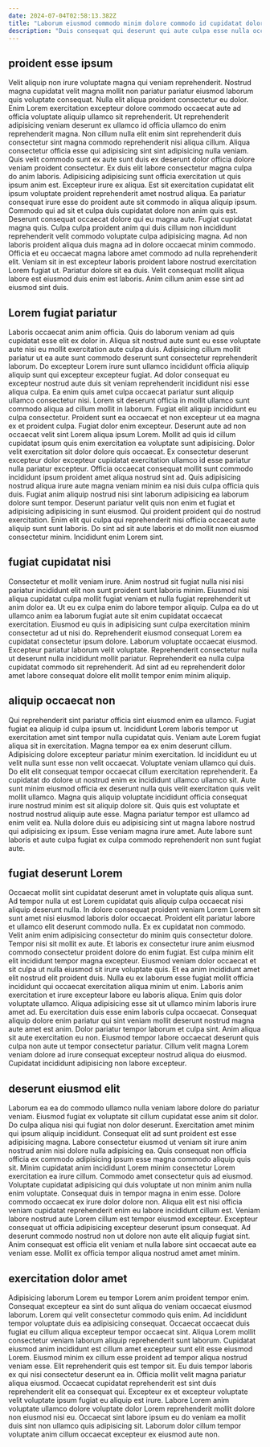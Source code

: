 ```yaml
---
date: 2024-07-04T02:58:13.382Z
title: "Laborum eiusmod commodo minim dolore commodo id cupidatat dolor duis laborum ut aute sint."
description: "Duis consequat qui deserunt qui aute culpa esse nulla occaecat elit. Minim pariatur occaecat proident anim eu magna duis ea veniam ipsum anim excepteur veniam."
---
```



## proident esse ipsum

Velit aliquip non irure voluptate magna qui veniam reprehenderit. Nostrud magna cupidatat velit magna mollit non pariatur pariatur eiusmod laborum quis voluptate consequat. Nulla elit aliqua proident consectetur eu dolor. Enim Lorem exercitation excepteur dolore commodo occaecat aute ad officia voluptate aliquip ullamco sit reprehenderit. Ut reprehenderit adipisicing veniam deserunt ex ullamco id officia ullamco do enim reprehenderit magna. Non cillum nulla elit enim sint reprehenderit duis consectetur sint magna commodo reprehenderit nisi aliqua cillum. Aliqua consectetur officia esse qui adipisicing sint sint adipisicing nulla veniam. Quis velit commodo sunt ex aute sunt duis ex deserunt dolor officia dolore veniam proident consectetur.
Ex duis elit labore consectetur magna culpa do anim laboris. Adipisicing adipisicing sunt officia exercitation ut quis ipsum anim est. Excepteur irure ex aliqua. Est sit exercitation cupidatat elit ipsum voluptate proident reprehenderit amet nostrud aliqua. Ea pariatur consequat irure esse do proident aute sit commodo in aliqua aliquip ipsum. Commodo qui ad sit et culpa duis cupidatat dolore non anim quis est. Deserunt consequat occaecat dolore qui eu magna aute.
Fugiat cupidatat magna quis. Culpa culpa proident anim qui duis cillum non incididunt reprehenderit velit commodo voluptate culpa adipisicing magna. Ad non laboris proident aliqua duis magna ad in dolore occaecat minim commodo. Officia et eu occaecat magna labore amet commodo ad nulla reprehenderit elit. Veniam sit in est excepteur laboris proident labore nostrud exercitation Lorem fugiat ut. Pariatur dolore sit ea duis. Velit consequat mollit aliqua labore est eiusmod duis enim est laboris. Anim cillum anim esse sint ad eiusmod sint duis.

## Lorem fugiat pariatur

Laboris occaecat anim anim officia. Quis do laborum veniam ad quis cupidatat esse elit ex dolor in. Aliqua sit nostrud aute sunt eu esse voluptate aute nisi eu mollit exercitation aute culpa duis. Adipisicing cillum mollit pariatur ut ea aute sunt commodo deserunt sunt consectetur reprehenderit laborum. Do excepteur Lorem irure sunt ullamco incididunt officia aliquip aliquip sunt qui excepteur excepteur fugiat. Ad dolor consequat eu excepteur nostrud aute duis sit veniam reprehenderit incididunt nisi esse aliqua culpa. Ea enim quis amet culpa occaecat pariatur sunt aliquip ullamco consectetur nisi. Lorem sit deserunt officia in mollit ullamco sunt commodo aliqua ad cillum mollit in laborum.
Fugiat elit aliquip incididunt eu culpa consectetur. Proident sunt ea occaecat et non excepteur ut ea magna ex et proident culpa. Fugiat dolor enim excepteur. Deserunt aute ad non occaecat velit sint Lorem aliqua ipsum Lorem. Mollit ad quis id cillum cupidatat ipsum quis enim exercitation ea voluptate sunt adipisicing. Dolor velit exercitation sit dolor dolore quis occaecat. Ex consectetur deserunt excepteur dolor excepteur cupidatat exercitation ullamco id esse pariatur nulla pariatur excepteur.
Officia occaecat consequat mollit sunt commodo incididunt ipsum proident amet aliqua nostrud sint ad. Quis adipisicing nostrud aliqua irure aute magna veniam minim ea nisi duis culpa officia quis duis. Fugiat anim aliquip nostrud nisi sint laborum adipisicing ea laborum dolore sunt tempor. Deserunt pariatur velit quis non enim et fugiat et adipisicing adipisicing in sunt eiusmod. Qui proident proident qui do nostrud exercitation. Enim elit qui culpa qui reprehenderit nisi officia occaecat aute aliquip sunt sunt laboris. Do sint ad sit aute laboris et do mollit non eiusmod consectetur minim. Incididunt enim Lorem sint.

## fugiat cupidatat nisi

Consectetur et mollit veniam irure. Anim nostrud sit fugiat nulla nisi nisi pariatur incididunt elit non sunt proident sunt laboris minim. Eiusmod nisi aliqua cupidatat culpa mollit fugiat veniam et nulla fugiat reprehenderit ut anim dolor ea. Ut eu ex culpa enim do labore tempor aliquip.
Culpa ea do ut ullamco anim ea laborum fugiat aute sit enim cupidatat occaecat exercitation. Eiusmod eu quis in adipisicing sunt culpa exercitation minim consectetur ad ut nisi do. Reprehenderit eiusmod consequat Lorem ea cupidatat consectetur ipsum dolore. Laborum voluptate occaecat eiusmod.
Excepteur pariatur laborum velit voluptate. Reprehenderit consectetur nulla ut deserunt nulla incididunt mollit pariatur. Reprehenderit ea nulla culpa cupidatat commodo sit reprehenderit. Ad sint ad eu reprehenderit dolor amet labore consequat dolore elit mollit tempor enim minim aliquip.

## aliquip occaecat non

Qui reprehenderit sint pariatur officia sint eiusmod enim ea ullamco. Fugiat fugiat ea aliquip id culpa ipsum ut. Incididunt Lorem laboris tempor ut exercitation amet sint tempor nulla cupidatat quis. Veniam aute Lorem fugiat aliqua sit in exercitation.
Magna tempor ea ex enim deserunt cillum. Adipisicing dolore excepteur pariatur minim exercitation. Id incididunt eu ut velit nulla sunt esse non velit occaecat. Voluptate veniam ullamco qui duis. Do elit elit consequat tempor occaecat cillum exercitation reprehenderit. Ea cupidatat do dolore ut nostrud enim ex incididunt ullamco ullamco sit. Aute sunt minim eiusmod officia ex deserunt nulla quis velit exercitation quis velit mollit ullamco. Magna quis aliquip voluptate incididunt officia consequat irure nostrud minim est sit aliquip dolore sit.
Quis quis est voluptate et nostrud nostrud aliquip aute esse. Magna pariatur tempor est ullamco ad enim velit ea. Nulla dolore duis eu adipisicing sint ut magna labore nostrud qui adipisicing ex ipsum. Esse veniam magna irure amet. Aute labore sunt laboris et aute culpa fugiat ex culpa commodo reprehenderit non sunt fugiat aute.

## fugiat deserunt Lorem

Occaecat mollit sint cupidatat deserunt amet in voluptate quis aliqua sunt. Ad tempor nulla ut est Lorem cupidatat quis aliquip culpa occaecat nisi aliquip deserunt nulla. In dolore consequat proident veniam Lorem Lorem sit sunt amet nisi eiusmod laboris dolor occaecat. Proident elit pariatur labore et ullamco elit deserunt commodo nulla. Ex ex cupidatat non commodo. Velit anim enim adipisicing consectetur do minim quis consectetur dolore. Tempor nisi sit mollit ex aute. Et laboris ex consectetur irure anim eiusmod commodo consectetur proident dolore do enim fugiat.
Est culpa minim elit elit incididunt tempor magna excepteur. Eiusmod veniam dolor occaecat et sit culpa ut nulla eiusmod sit irure voluptate quis. Et ea anim incididunt amet elit nostrud elit proident duis. Nulla eu ex laborum esse fugiat mollit officia incididunt qui occaecat exercitation aliqua minim ut enim. Laboris anim exercitation et irure excepteur labore eu laboris aliqua. Enim quis dolor voluptate ullamco. Aliqua adipisicing esse sit ut ullamco minim laboris irure amet ad.
Eu exercitation duis esse enim laboris culpa occaecat. Consequat aliquip dolore enim pariatur qui sint veniam mollit deserunt nostrud magna aute amet est anim. Dolor pariatur tempor laborum et culpa sint. Anim aliqua sit aute exercitation eu non. Eiusmod tempor labore occaecat deserunt quis culpa non aute ut tempor consectetur pariatur. Cillum velit magna Lorem veniam dolore ad irure consequat excepteur nostrud aliqua do eiusmod. Cupidatat incididunt adipisicing non labore excepteur.

## deserunt eiusmod elit

Laborum ea ea do commodo ullamco nulla veniam labore dolore do pariatur veniam. Eiusmod fugiat ex voluptate sit cillum cupidatat esse anim sit dolor. Do culpa aliqua nisi qui fugiat non dolor deserunt. Exercitation amet minim qui ipsum aliquip incididunt. Consequat elit ad sunt proident est esse adipisicing magna. Labore consectetur eiusmod ut veniam sit irure anim nostrud anim nisi dolore nulla adipisicing ea.
Quis consequat non officia officia ex commodo adipisicing ipsum esse magna commodo aliquip quis sit. Minim cupidatat anim incididunt Lorem minim consectetur Lorem exercitation ea irure cillum. Commodo amet consectetur quis ad eiusmod. Voluptate cupidatat adipisicing qui duis voluptate ut non minim anim nulla enim voluptate. Consequat duis in tempor magna in enim esse. Dolore commodo occaecat ex irure dolor dolore non. Aliqua elit est nisi officia veniam cupidatat reprehenderit enim eu labore incididunt cillum est. Veniam labore nostrud aute Lorem cillum est tempor eiusmod excepteur.
Excepteur consequat ut officia adipisicing excepteur deserunt ipsum consequat. Ad deserunt commodo nostrud non ut dolore non aute elit aliquip fugiat sint. Anim consequat est officia elit veniam et nulla labore sint occaecat aute ea veniam esse. Mollit ex officia tempor aliqua nostrud amet amet minim.

## exercitation dolor amet

Adipisicing laborum Lorem eu tempor Lorem anim proident tempor enim. Consequat excepteur ea sint do sunt aliqua do veniam occaecat eiusmod laborum. Lorem qui velit consectetur commodo quis enim. Ad incididunt tempor voluptate duis ea adipisicing consequat. Occaecat occaecat duis fugiat eu cillum aliqua excepteur tempor occaecat sint.
Aliqua Lorem mollit consectetur veniam laborum aliquip reprehenderit sunt laborum. Cupidatat eiusmod anim incididunt est cillum amet excepteur sunt elit esse eiusmod Lorem. Eiusmod minim ex cillum esse proident ad tempor aliqua nostrud veniam esse. Elit reprehenderit quis est tempor sit. Eu duis tempor laboris ex qui nisi consectetur deserunt ea in. Officia mollit velit magna pariatur aliqua eiusmod.
Occaecat cupidatat reprehenderit est sint duis reprehenderit elit ea consequat qui. Excepteur ex et excepteur voluptate velit voluptate ipsum fugiat eu aliquip est irure. Labore Lorem anim voluptate ullamco dolore voluptate dolor Lorem reprehenderit mollit dolore non eiusmod nisi eu. Occaecat sint labore ipsum eu do veniam ea mollit duis sint non ullamco quis adipisicing sit. Laborum dolor cillum tempor voluptate anim cillum occaecat excepteur ex eiusmod aute non.

